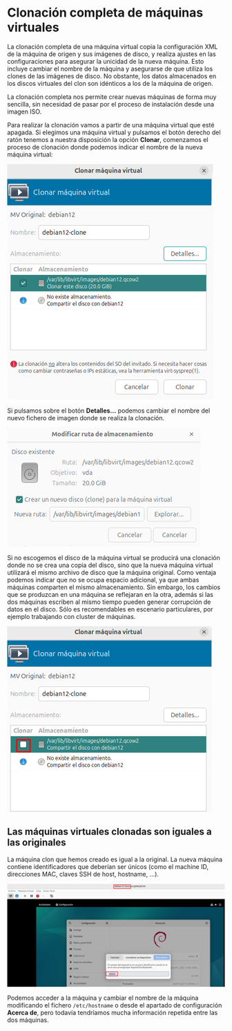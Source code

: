 # Clonación completa de máquinas virtuales

La clonación completa de una máquina virtual copia la configuración XML de la máquina de origen y sus imágenes de disco, y realiza ajustes en las configuraciones para asegurar la unicidad de la nueva máquina. Esto incluye cambiar el nombre de la máquina y asegurarse de que utiliza los clones de las imágenes de disco. No obstante, los datos almacenados en los discos virtuales del clon son idénticos a los de la máquina de origen. 

La clonación completa nos permite crear nuevas máquinas de forma muy sencilla, sin necesidad de pasar por el proceso de instalación desde una imagen ISO.

Para realizar la clonación vamos a partir de una máquina virtual que esté apagada. Si elegimos una máquina virtual y pulsamos el botón derecho del ratón tenemos a nuestra disposición la opción **Clonar**, comenzamos el proceso de clonación donde podemos indicar el nombre de la nueva máquina virtual:

![clonación](img/clonacion1.png)

Si pulsamos sobre el botón **Detalles...** podemos cambiar el nombre del nuevo fichero de imagen donde se realiza la clonación.

![clonación](img/clonacion2.png)

Si no escogemos el disco de la máquina virtual se producirá una clonación donde no se crea una copia del disco, sino que la nueva máquina virtual utilizará el mismo archivo de disco que la máquina original. Como ventaja podemos indicar  que no se ocupa espacio adicional, ya que ambas máquinas comparten el mismo almacenamiento. Sin embargo, los cambios que se produzcan en una máquina se reflejaran en la otra, además si las dos máquinas escriben al mismo tiempo pueden generar corrupción de datos en el disco. Sólo es recomendables en escenario particulares, por ejemplo trabajando con cluster de máquinas.

![clonación](img/clonacion3.png)

## Las máquinas virtuales clonadas son iguales a las originales

La máquina clon que hemos creado es igual a la original. La nueva máquina contiene identificadores que deberían ser únicos (como el machine ID, direcciones MAC, claves SSH de host, hostname, ...).

![clonación](img/clonacion4.png)

Podemos acceder a la máquina y cambiar el nombre de la máquina modificando el fichero `/etc/hostname` o desde el apartado de configuración **Acerca de**, pero todavía tendríamos mucha información repetida entre las dos máquinas. 


